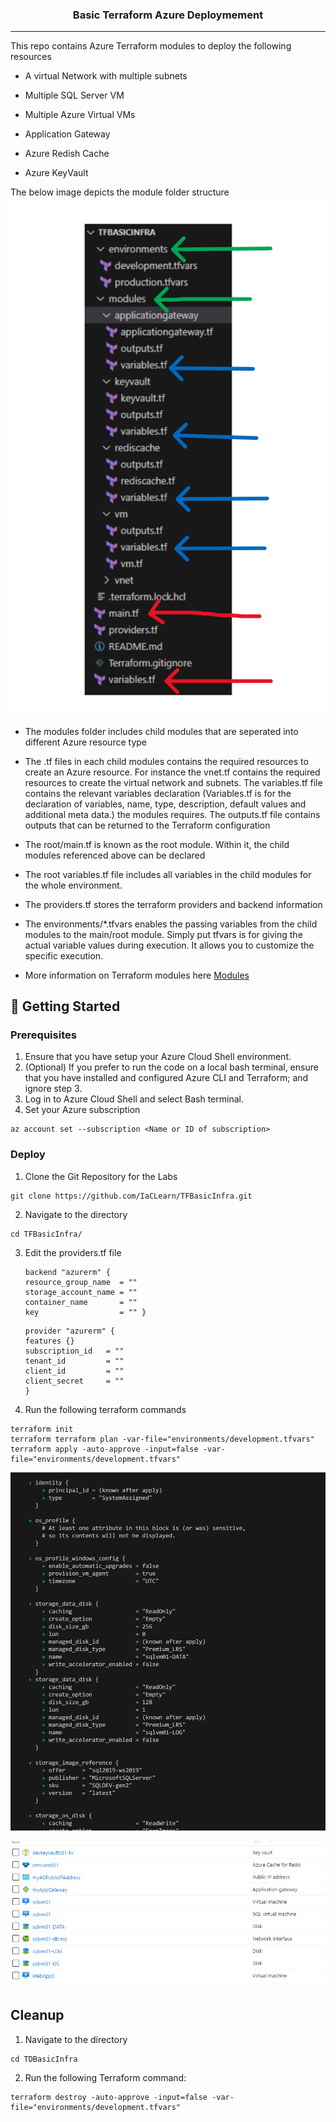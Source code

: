 
<h3 align="center">Basic Terraform Azure Deploymement</h3>



------------------------------

<p align="reight"> This repo contains Azure Terraform modules to deploy the following resources
    <br> 
</p>

- A virtual Network with multiple subnets
- Multiple SQL Server VM
- Multiple Azure Virtual VMs

- Application Gateway

- Azure Redish Cache 

- Azure KeyVault


The below image depicts the module folder structure
![Alt text](images/folderstructure.png)


- The modules folder includes child modules that are seperated into different Azure resource type

- The .tf files in each child modules contains the required resources to create an Azure resource. For instance the vnet.tf contains the required resources to create the virtual network and subnets. The variables.tf file contains the relevant variables declaration (Variables.tf is for the declaration of variables, name, type, description, default values and additional meta data.) the modules requires. The outputs.tf file contains outputs that can be returned to the Terraform configuration

- The root/main.tf is known as the root module. Within it, the child modules referenced above can be declared

- The root variables.tf file includes all variables in the child modules for the whole environment.

- The providers.tf stores the terraform providers and backend information

- The environments/*.tfvars enables the passing variables from the child modules to the main/root module. Simply put tfvars is for giving the actual variable values during execution. It allows you to customize the specific execution. 

- More information on Terraform modules here [Modules](https://developer.hashicorp.com/terraform/tutorials/modules/module#what-is-a-terraform-module)

## 🏁 Getting Started <a name = "getting_started"></a>

### Prerequisites

1. Ensure that you have setup your Azure Cloud Shell environment.
2. (Optional) If you prefer to run the code on a local bash terminal, ensure that you have installed and configured Azure CLI and Terraform; and ignore step 3.
3. Log in to Azure Cloud Shell and select Bash terminal.
4. Set your Azure subscription
```
az account set --subscription <Name or ID of subscription>
```

### Deploy

1. Clone the Git Repository for the Labs

```
git clone https://github.com/IaCLearn/TFBasicInfra.git
```
2. Navigate to the directory
```
cd TFBasicInfra/
```
3. Edit the providers.tf file
     ```
     backend "azurerm" {
     resource_group_name  = ""
     storage_account_name = ""
     container_name       = ""
     key                  = "" }
    ```
    ```
    provider "azurerm" {
    features {}
    subscription_id   = ""
    tenant_id         = ""
    client_id         = ""
    client_secret     = ""
    }
    ```

3. Run the following terraform commands

```
terraform init
terraform terraform plan -var-file="environments/development.tfvars"
terraform apply -auto-approve -input=false -var-file="environments/development.tfvars"
```

![Alt text](images/terraformplan.png)

![Alt text](images/deployedresources.png)

## Cleanup

1. Navigate to the directory

```
cd TDBasicInfra
```

2. Run the following Terraform command:

```
terraform destroy -auto-approve -input=false -var-file="environments/development.tfvars"
```

